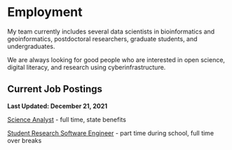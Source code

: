 # Employment

My team currently includes several data scientists in bioinformatics and geoinformatics, postdoctoral researchers, graduate students, and undergraduates.

We are always looking for good people who are interested in open science, digital literacy, and research using cyberinfrastructure.

## Current Job Postings

**Last Updated: December 21, 2021**

[Science Analyst](https://arizona.csod.com/ux/ats/careersite/4/home/requisition/8066?c=arizona) - full time, state benefits

[Student Research Software Engineer](https://app.joinhandshake.com/jobs/5750112) - part time during school, full time over breaks
